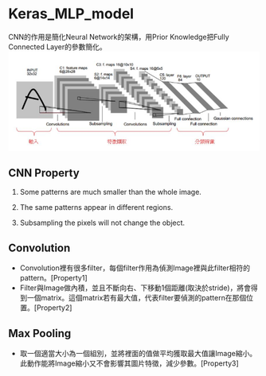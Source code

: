 # Keras_MLP_model

CNN的作用是簡化Neural Network的架構，用Prior Knowledge把Fully Connected Layer的參數簡化。
![image](CNN_architecture.JPG)
 
## CNN Property
1. Some patterns are much smaller than the whole image.

2. The same patterns appear in different regions.

3. Subsampling the pixels will not change the object.

## Convolution
* Convolution裡有很多filter，每個filter作用為偵測Image裡與此filter相符的pattern。[Property1]
* Filter與Image做內積，並且不斷向右、下移動1個距離(取決於stride)，將會得到一個matrix。這個matrix若有最大值，代表filter要偵測的pattern在那個位置。[Property2]

## Max Pooling
* 取一個適當大小為一個組別，並將裡面的值做平均獲取最大值讓Image縮小。此動作能將Image縮小又不會影響其圖片特徵，減少參數。[Property3]
